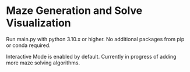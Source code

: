 # Maze Generation and Solve Visualization
Run main.py with python 3.10.x or higher. No additional packages from pip or conda required.

Interactive Mode is enabled by default.
Currently in progress of adding more maze solving algorithms.